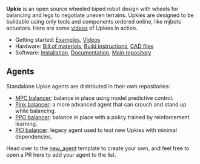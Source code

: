 **Upkie** is an open source wheeled biped robot design with wheels for balancing and legs to negotiate uneven terrains. Upkies are designed to be buildable using only tools and components ordered online, like mjbots actuators. Here are some [videos](https://www.youtube.com/@upkie) of Upkies in action.

- Getting started: [Examples](https://github.com/upkie/upkie/tree/main/examples), [Videos](https://www.youtube.com/@upkie) 
- Hardware: [Bill of materials](https://github.com/upkie/upkie/wiki/Bill-of-materials), [Build instructions](https://github.com/upkie/upkie/wiki), [CAD files](https://github.com/upkie/upkie_parts)
- Software: [Installation](https://github.com/upkie/upkie#installation), [Documentation](https://upkie.github.io/upkie/), [Main repository](https://github.com/upkie/upkie)

## Agents

Standalone Upkie agents are distributed in their own repositories:

- [MPC balancer](https://github.com/upkie/mpc_balancer): balance in place using model predictive control.
- [Pink balancer](https://github.com/upkie/pink_balancer): a more advanced agent that can crouch and stand up while balancing.
- [PPO balancer](https://github.com/upkie/ppo_balancer): balance in place with a policy trained by reinforcement learning.
- [PID balancer](https://github.com/upkie/pid_balancer): legacy agent used to test new Upkies with minimal dependencies.

Head over to the [new\_agent](https://github.com/upkie/new_agent) template to create your own, and feel free to open a PR here to add your agent to the list.
